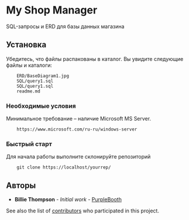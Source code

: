 # My Shop Manager

SQL-запросы и ERD для базы данных магазина

## Установка

Убедитесь, что файлы распакованы в каталог. Вы увидите следующие файлы и каталоги:
```
	ERD/BaseDiagram1.jpg
	SQL/query1.sql
	SQL/query1.sql
	readme.md
```

### Необходимые условия

Минимальное требование – наличие Microsoft MS Server.

```
	https://www.microsoft.com/ru-ru/windows-server
```

### Быстрый старт

Для начала работы выполните склонируйте репозиторий

```
	git clone https://localhost/yourrep/
```

## Авторы

* **Billie Thompson** - *Initial work* - [PurpleBooth](https://github.com/PurpleBooth)

See also the list of [contributors](https://github.com/your/project/contributors) who participated in this project.
